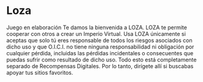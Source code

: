 # Loza
Juego en elaboración
Te damos la bienvenida a LOZA.
LOZA te permite cooperar con otros a crear un Imperio Virtual.
Usa LOZA únicamente si aceptas que solo tú eres responsable de todos los riesgos asociados con dicho uso y que O.I.C.I. no tiene ninguna responsabilidad ni obligación por cualquier pérdida, incluidas las pérdidas incidentales o consecuentes que puedas sufrir como resultado de dicho uso.
Todo esto está completamente separado de Recompensas Digitales. Por lo tanto, dirígete allí si buscabas apoyar tus sitios favoritos.
